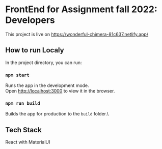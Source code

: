 # FrontEnd for Assignment fall 2022: Developers

This project is live on https://wonderful-chimera-81c637.netlify.app/

## How to run Localy

In the project directory, you can run:

### `npm start`

Runs the app in the development mode.\
Open [http://localhost:3000](http://localhost:3000) to view it in the browser.


### `npm run build`

Builds the app for production to the `build` folder.\

##   Tech Stack

React with MaterialUI


